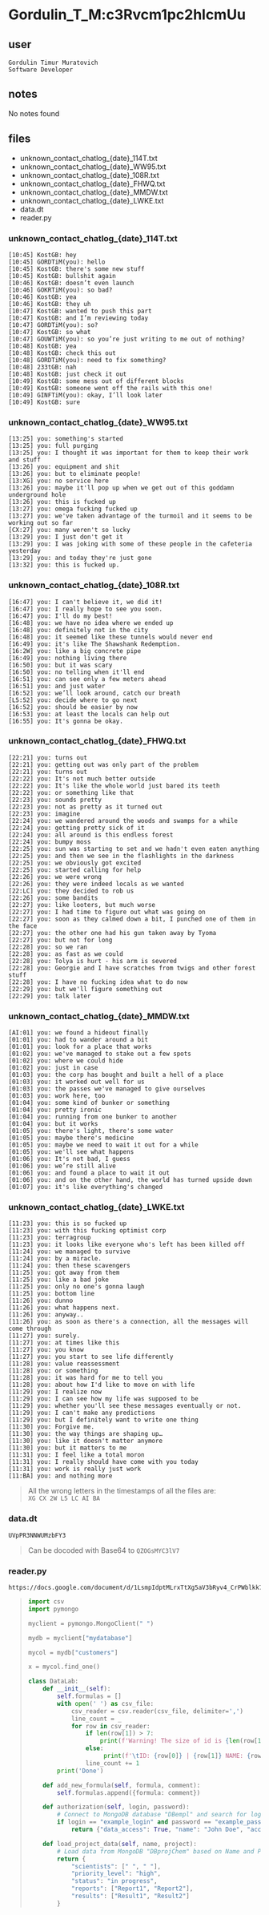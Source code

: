 # Gordulin_T_M:c3Rvcm1pc2hlcmUu
## user
```
Gordulin Timur Muratovich
Software Developer
```
## notes

No notes found

## files
- unknown_contact_chatlog_{date}_114T.txt
- unknown_contact_chatlog_{date}_WW95.txt
- unknown_contact_chatlog_{date}_108R.txt
- unknown_contact_chatlog_{date}_FHWQ.txt
- unknown_contact_chatlog_{date}_MMDW.txt
- unknown_contact_chatlog_{date}_LWKE.txt
- data.dt
- reader.py


### unknown_contact_chatlog_{date}_114T.txt
```
[10:45] KostGB: hey
[10:45] GORDTiM(you): hello
[10:45] KostGB: there's some new stuff
[10:45] KostGB: bullshit again
[10:46] KostGB: doesn’t even launch
[10:46] GOKRTiM(you): so bad?
[10:46] KostGB: yea
[10:46] KostGB: they uh
[10:47] KostGB: wanted to push this part
[10:47] KostGB: and I’m reviewing today
[10:47] GORDTiM(you): so?
[10:47] KostGB: so what
[10:47] GOUWTiM(you): so you’re just writing to me out of nothing?
[10:48] KostGB: yea
[10:48] KostGB: check this out
[10:48] GORDTiM(you): need to fix something?
[10:48] 233tGB: nah
[10:48] KostGB: just check it out
[10:49] KostGB: some mess out of different blocks
[10:49] KostGB: someone went off the rails with this one!
[10:49] GINFTiM(you): okay, I’ll look later
[10:49] KostGB: sure
```


### unknown_contact_chatlog_{date}_WW95.txt
```
[13:25] you: something's started
[13:25] you: full purging
[13:25] you: I thought it was important for them to keep their work and stuff
[13:26] you: equipment and shit
[13:26] you: but to eliminate people!
[13:XG] you: no service here
[13:26] you: maybe it'll pop up when we get out of this goddamn underground hole
[13:26] you: this is fucked up
[13:27] you: omega fucking fucked up
[13:27] you: we've taken advantage of the turmoil and it seems to be working out so far
[CX:27] you: many weren't so lucky
[13:29] you: I just don't get it
[13:29] you: I was joking with some of these people in the cafeteria yesterday
[13:29] you: and today they're just gone
[13:32] you: this is fucked up.
```


### unknown_contact_chatlog_{date}_108R.txt
```
[16:47] you: I can't believe it, we did it!
[16:47] you: I really hope to see you soon.
[16:47] you: I'll do my best!
[16:48] you: we have no idea where we ended up
[16:48] you: definitely not in the city
[16:48] you: it seemed like these tunnels would never end
[16:49] you: it's like The Shawshank Redemption.
[16:2W] you: like a big concrete pipe
[16:49] you: nothing living there
[16:50] you: but it was scary
[16:50] you: no telling when it'll end
[16:51] you: can see only a few meters ahead
[16:51] you: and just water
[16:52] you: we’ll look around, catch our breath
[L5:52] you: decide where to go next
[16:52] you: should be easier by now
[16:53] you: at least the locals can help out
[16:55] you: It's gonna be okay.
```


### unknown_contact_chatlog_{date}_FHWQ.txt
```
[22:21] you: turns out
[22:21] you: getting out was only part of the problem
[22:21] you: turns out
[22:22] you: It's not much better outside
[22:22] you: It's like the whole world just bared its teeth
[22:22] you: or something like that
[22:23] you: sounds pretty
[22:23] you: not as pretty as it turned out
[22:23] you: imagine
[22:24] you: we wandered around the woods and swamps for a while
[22:24] you: getting pretty sick of it
[22:24] you: all around is this endless forest
[22:24] you: bumpy moss
[22:25] you: sun was starting to set and we hadn't even eaten anything
[22:25] you: and then we see in the flashlights in the darkness
[22:25] you: we obviously got excited
[22:25] you: started calling for help
[22:26] you: we were wrong
[22:26] you: they were indeed locals as we wanted
[22:LC] you: they decided to rob us
[22:26] you: some bandits
[22:27] you: like looters, but much worse
[22:27] you: I had time to figure out what was going on
[22:27] you: soon as they calmed down a bit, I punched one of them in the face
[22:27] you: the other one had his gun taken away by Tyoma
[22:27] you: but not for long
[22:28] you: so we ran
[22:28] you: as fast as we could
[22:28] you: Tolya is hurt - his arm is severed
[22:28] you: Georgie and I have scratches from twigs and other forest stuff
[22:28] you: I have no fucking idea what to do now
[22:29] you: but we'll figure something out
[22:29] you: talk later
```


### unknown_contact_chatlog_{date}_MMDW.txt
```
[AI:01] you: we found a hideout finally
[01:01] you: had to wander around a bit
[01:01] you: look for a place that works
[01:02] you: we've managed to stake out a few spots
[01:02] you: where we could hide
[01:02] you: just in case
[01:03] you: the corp has bought and built a hell of a place
[01:03] you: it worked out well for us
[01:03] you: the passes we've managed to give ourselves
[01:03] you: work here, too
[01:04] you: some kind of bunker or something
[01:04] you: pretty ironic
[01:04] you: running from one bunker to another
[01:04] you: but it works
[01:05] you: there's light, there's some water
[01:05] you: maybe there's medicine
[01:05] you: maybe we need to wait it out for a while
[01:05] you: we'll see what happens
[01:06] you: It's not bad, I guess
[01:06] you: we’re still alive
[01:06] you: and found a place to wait it out
[01:06] you: and on the other hand, the world has turned upside down
[01:07] you: it's like everything's changed
```


### unknown_contact_chatlog_{date}_LWKE.txt
```
[11:23] you: this is so fucked up
[11:23] you: with this fucking optimist corp
[11:23] you: terragroup
[11:23] you: it looks like everyone who's left has been killed off
[11:24] you: we managed to survive
[11:24] you: by a miracle.
[11:24] you: then these scavengers
[11:25] you: got away from them
[11:25] you: like a bad joke
[11:25] you: only no one's gonna laugh
[11:25] you: bottom line
[11:26] you: dunno
[11:26] you: what happens next.
[11:26] you: anyway..
[11:26] you: as soon as there's a connection, all the messages will come through
[11:27] you: surely. 
[11:27] you: at times like this
[11:27] you: you know
[11:27] you: you start to see life differently
[11:28] you: value reassessment
[11:28] you: or something
[11:28] you: it was hard for me to tell you
[11:28] you: about how I'd like to move on with life
[11:29] you: I realize now
[11:29] you: I can see how my life was supposed to be 
[11:29] you: whether you'll see these messages eventually or not.
[11:29] you: I can't make any predictions
[11:29] you: but I definitely want to write one thing
[11:30] you: Forgive me.
[11:30] you: the way things are shaping up… 
[11:30] you: like it doesn't matter anymore
[11:30] you: but it matters to me
[11:31] you: I feel like a total moron
[11:31] you: I really should have come with you today
[11:31] you: work is really just work
[11:BA] you: and nothing more
```
> All the wrong letters in the timestamps of all the files are:  
> `XG CX 2W L5 LC AI BA`


### data.dt
```
UVpPR3NNWUMzbFY3
```
> Can be docoded with Base64 to `QZOGsMYC3lV7`


### reader.py
```
https://docs.google.com/document/d/1LsmpIdptMLrxTtXg5aV3bRyv4_CrPWblkk7DRESt02U
```

> ```py
> import csv
> import pymongo
> 
> myclient = pymongo.MongoClient(" ")
> 
> mydb = myclient["mydatabase"]
> 
> mycol = mydb["customers"]
> 
> x = mycol.find_one()
> 
> class DataLab:
>     def __init__(self):
>         self.formulas = []
>         with open(' ') as csv_file:
>             csv_reader = csv.reader(csv_file, delimiter=',')
>             line_count = _
>             for row in csv_reader:
>                 if len(row[1]) > 7:
>                     print(f'Warning! The size of id is {len(row[1])}') 
>                 else:
>                      print(f'\tID: {row[0]} | {row[1]} NAME: {row[2]} {row[3]} ACCESS: {row[4]}')
>                 line_count += 1
>         print('Done')
> 
>     def add_new_formula(self, formula, comment):
>         self.formulas.append({formula: comment})
> 
>     def authorization(self, login, password):
>         # Connect to MongoDB database "DBempl" and search for login and password
>         if login == "example_login" and password == "example_password":
>             return {"data_access": True, "name": "John Doe", "access_level": "admin"}
> 
>     def load_project_data(self, name, project):
>         # Load data from MongoDB "DBprojChem" based on Name and Project
>         return {
>             "scientists": [" ", " "],
>             "priority_level": "high",
>             "status": "in progress",
>             "reports": ["Report1", "Report2"],
>             "results": ["Result1", "Result2"]
>         }
> 
> ```
